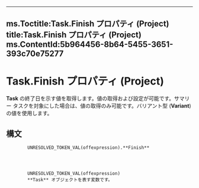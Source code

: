 

---
ms.Toctitle:Task.Finish プロパティ (Project)
title:Task.Finish プロパティ (Project)
ms.ContentId:5b964456-8b64-5455-3651-393c70e75277
---
# Task.Finish プロパティ (Project)




**Task** の終了日を示す値を取得します。値の取得および設定が可能です。サマリー タスクを対象にした場合は、値の取得のみ可能です。バリアント型 (**Variant**) の値を使用します。

## 構文

            UNRESOLVED_TOKEN_VAL(offexpression).**Finish**




            UNRESOLVED_TOKEN_VAL(offexpression)
            **Task** オブジェクトを表す変数です。




